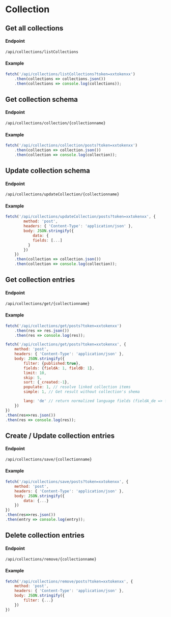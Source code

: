 # Collection


## Get all collections

#### Endpoint

```sh
/api/collections/listCollections
```

#### Example

```javascript
fetch('/api/collections/listCollections?token=xxtokenxx')
    .then(collections => collections.json())
    .then(collections => console.log(collections));
```

## Get collection schema

#### Endpoint

```sh
/api/collections/collection/{collectionname}
```

#### Example

```javascript
fetch('/api/collections/collection/posts?token=xxtokenxx')
    .then(collection => collection.json())
    .then(collection => console.log(collection));
```

## Update collection schema

#### Endpoint

```sh
/api/collections/updateCollection/{collectionname}
```

#### Example

```javascript
fetch('/api/collections/updateCollection/posts?token=xxtokenxx', {
        method: 'post',
        headers: { 'Content-Type': 'application/json' },
        body: JSON.stringify({
            data: {
            fields: [...]
          }
        })
    })
    .then(collection => collection.json())
    .then(collection => console.log(collection));
```

## Get collection entries

#### Endpoint

```sh
/api/collections/get/{collectionname}
```

#### Example

```javascript
fetch('/api/collections/get/posts?token=xxtokenxx')
    .then(res => res.json())
    .then(res => console.log(res));
```

```javascript
fetch('/api/collections/get/posts?token=xxtokenxx', {
    method: 'post',
    headers: { 'Content-Type': 'application/json' },
    body: JSON.stringify({
        filter: {published:true},
        fields: {fieldA: 1, fieldB: 1},
        limit: 10,
        skip: 5,
        sort: {_created:-1},
        populate: 1, // resolve linked collection items
        simple: 1, // Get result without collection's shema

        lang: 'de' // return normalized language fields (fieldA_de => fieldA)
    })
})
.then(res=>res.json())
.then(res => console.log(res));
```


## Create / Update collection entries

#### Endpoint

```sh
/api/collections/save/{collectionname}
```

#### Example

```javascript
fetch('/api/collections/save/posts?token=xxtokenxx', {
    method: 'post',
    headers: { 'Content-Type': 'application/json' },
    body: JSON.stringify({
        data: {...}
    })
})
.then(res=>res.json())
.then(entry => console.log(entry));
```


## Delete collection entries

#### Endpoint

```sh
/api/collections/remove/{collectionname}
```

#### Example

```javascript
fetch('/api/collections/remove/posts?token=xxtokenxx', {
    method: 'post',
    headers: { 'Content-Type': 'application/json' },
    body: JSON.stringify({
        filter: {...}
    })
})
```

